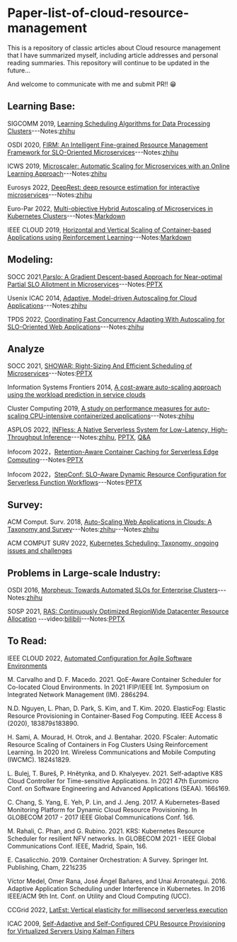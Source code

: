 # Paper-list-of-cloud-resource-management

This is a repository of classic articles about Cloud resource management that I have summarized myself, including article addresses and personal reading summaries. This repository will continue to be updated in the future...

And welcome to communicate with me and submit PR!! 😁

## Learning Base:

SIGCOMM 2019, [Learning Scheduling Algorithms for Data Processing Clusters](https://web.mit.edu/decima/)---Notes:[zhihu](https://zhuanlan.zhihu.com/p/410761376)

OSDI 2020, [FIRM: An Intelligent Fine-grained Resource Management Framework for SLO-Oriented Microservices](https://www.usenix.org/conference/osdi20/presentation/qiu)---Notes:[zhihu](https://zhuanlan.zhihu.com/p/523974566)

ICWS 2019, [Microscaler: Automatic Scaling for Microservices with an Online Learning Approach](https://ieeexplore.ieee.org/document/8818401)---Notes:[zhihu](https://zhuanlan.zhihu.com/p/566033097)

Eurosys 2022, [DeepRest: deep resource estimation for interactive microservices](https://dl.acm.org/doi/abs/10.1145/3492321.3519564)---Notes:[zhihu](https://zhuanlan.zhihu.com/p/568706604)

Euro-Par 2022, [Multi-objective Hybrid Autoscaling of Microservices in Kubernetes Clusters](https://dl.acm.org/doi/abs/10.1007/978-3-031-12597-3_15)---Notes:[Markdown](https://github.com/RuifMaxx/Paper-List-of-cloud-resource-management/blob/main/Markdown/Multi-objective%20Hybrid%20Autoscaling%20of%20Microservices%20in%20Kubernetes%20Clusters.md)

IEEE CLOUD 2019, [Horizontal and Vertical Scaling of Container-based Applications using Reinforcement Learning](https://ieeexplore.ieee.org/document/8814555)---Notes:[Markdown](https://github.com/RuifMaxx/Paper-List-of-cloud-resource-management/blob/main/Markdown/Horizontal%20and%20Vertical%20Scaling%20of%20Container-based%20Applications%20using%20Reinforcement%20Learning.md)

## Modeling:

SOCC 2021,[Parslo: A Gradient Descent-based Approach for Near-optimal Partial SLO Allotment in Microservices](https://dl.acm.org/doi/abs/10.1145/3472883.3486985)---Notes:[PPTX](https://github.com/RuifMaxx/Cloud-resource-management/blob/main/PPTX/Parslo%20A%20Gradient%20Descent-based%20Approach%20for%20Near-optimal%20Partial%20SLO%20Allotment%20in%20Microservices.pptx)

Usenix ICAC 2014, [Adaptive, Model-driven Autoscaling for Cloud Applications](https://www.usenix.org/conference/icac14/technical-sessions/presentation/gandhi)---Notes:[zhihu](https://zhuanlan.zhihu.com/p/560024479)

TPDS 2022, [Coordinating Fast Concurrency Adapting With Autoscaling for SLO-Oriented Web Applications](https://ieeexplore.ieee.org/document/9714008/)---Notes:[zhihu](https://zhuanlan.zhihu.com/p/564682407)

## Analyze

SOCC 2021, [SHOWAR: Right-Sizing And Efficient Scheduling of Microservices](https://dl.acm.org/doi/10.1145/3472883.3486999)---Notes:[PPTX](https://github.com/RuifMaxx/Cloud-resource-management/blob/main/PPTX/SHOWAR%20Right-Sizing%20And%20Efficient%20Scheduling%20of%20Microservices.pptx)

Information Systems Frontiers 2014, [A cost-aware auto-scaling approach using the workload prediction in service clouds](https://link.springer.com/article/10.1007/s10796-013-9459-0)

Cluster Computing 2019, [A study on performance measures for auto-scaling CPU-intensive containerized applications](https://link.springer.com/article/10.1007/s10586-018-02890-1)---Notes:[zhihu](https://zhuanlan.zhihu.com/p/574775706)

ASPLOS 2022, [INFless: A Native Serverless System for Low-Latency, High-Throughput Inference](https://dl.acm.org/doi/10.1145/3503222.3507709)---Notes:[zhihu](https://zhuanlan.zhihu.com/p/490113313), [PPTX](https://github.com/RuifMaxx/Paper-List-of-cloud-resource-management/blob/main/PPTX/infless.pptx), [Q&A](https://github.com/RuifMaxx/Paper-List-of-cloud-resource-management/blob/main/Markdown/infless%20Q%26A.md)

Infocom 2022，[Retention-Aware Container Caching for Serverless Edge Computing](https://ieeexplore.ieee.org/document/9796705)---Notes:[PPTX](https://github.com/RuifMaxx/Paper-List-of-cloud-resource-management/blob/main/PPTX/Retention-Aware%20Container%20Caching%20for%20Serverless%20Edge%20Computing.pptx)

Infocom 2022，[StepConf: SLO-Aware Dynamic Resource Configuration for Serverless Function Workflows](https://fangmingliu.github.io/files/INFOCOM22-serverless.pdf)---Notes:[PPTX](https://github.com/RuifMaxx/Paper-List-of-cloud-resource-management/blob/main/PPTX/StepConf.pptx)

## Survey:

ACM Comput. Surv. 2018, [Auto-Scaling Web Applications in Clouds: A Taxonomy and Survey](https://dl.acm.org/doi/10.1145/3148149)---Notes:[zhihu](https://zhuanlan.zhihu.com/p/557889153)---Notes:[zhihu](https://zhuanlan.zhihu.com/p/564682407)

ACM COMPUT SURV 2022, [Kubernetes Scheduling: Taxonomy, ongoing issues and challenges](https://dl.acm.org/doi/abs/10.1145/3539606)

## Problems in Large-scale Industry:

OSDI 2016, [Morpheus: Towards Automated SLOs for Enterprise Clusters](https://www.usenix.org/conference/osdi16/technical-sessions/presentation/jyothi)---Notes:[zhihu](https://zhuanlan.zhihu.com/p/529397407)

SOSP 2021, [RAS: Continuously Optimized RegionWide Datacenter Resource Allocation](https://research.facebook.com/publications/ras-continuously-optimized-region-wide-datacenter-resource-allocation/) ---video:[bilibili](https://www.bilibili.com/video/BV1Kf4y13715/?vd_source=903ff08588b90a29f9c0626c08eb9671)---Notes:[PPTX](https://github.com/RuifMaxx/Cloud-resource-management/blob/main/PPTX/RAS%20Continuously%20Optimized%20RegionWide%20Datacenter%20Resource%20Allocation.pptx)

## To Read:

IEEE CLOUD 2022, [Automated Configuration for Agile Software Environments](https://ieeexplore.ieee.org/document/9860602)

M. Carvalho and D. F. Macedo. 2021. QoE-Aware Container Scheduler for Co-located Cloud Environments. In 2021 IFIP/IEEE Int. Symposium on Integrated Network Management (IM). 286ś294.

N.D. Nguyen, L. Phan, D. Park, S. Kim, and T. Kim. 2020. ElasticFog: Elastic Resource Provisioning in Container-Based Fog Computing. IEEE Access 8 (2020), 183879ś183890.

H. Sami, A. Mourad, H. Otrok, and J. Bentahar. 2020. FScaler: Automatic Resource Scaling of Containers in Fog Clusters Using Reinforcement Learning. In 2020 Int. Wireless Communications and Mobile Computing (IWCMC). 1824ś1829.

L. Bulej, T. Bureš, P. Hnětynka, and D. Khalyeyev. 2021. Self-adaptive K8S Cloud Controller for Time-sensitive Applications. In 2021 47th Euromicro Conf. on Software Engineering and Advanced Applications (SEAA). 166ś169.

C. Chang, S. Yang, E. Yeh, P. Lin, and J. Jeng. 2017. A Kubernetes-Based Monitoring Platform for Dynamic Cloud Resource Provisioning. In GLOBECOM 2017 - 2017 IEEE Global Communications Conf. 1ś6.

M. Rahali, C. Phan, and G. Rubino. 2021. KRS: Kubernetes Resource Scheduler for resilient NFV networks. In GLOBECOM 2021 - IEEE Global Communications Conf. IEEE, Madrid, Spain, 1ś6.

E. Casalicchio. 2019. Container Orchestration: A Survey. Springer Int. Publishing, Cham, 221ś235

Víctor Medel, Omer Rana, José Ángel Bañares, and Unai Arronategui. 2016. Adaptive Application Scheduling under Interference in Kubernetes. In 2016 IEEE/ACM 9th Int. Conf. on Utility and Cloud Computing (UCC). 

CCGrid 2022, [LatEst: Vertical elasticity for millisecond serverless execution](https://ieeexplore.ieee.org/document/9825925/)

ICAC 2009, [Self-Adaptive and Self-Configured CPU Resource Provisioning for Virtualized Servers Using Kalman Filters](https://dl.acm.org/doi/10.1145/1555228.1555261)
